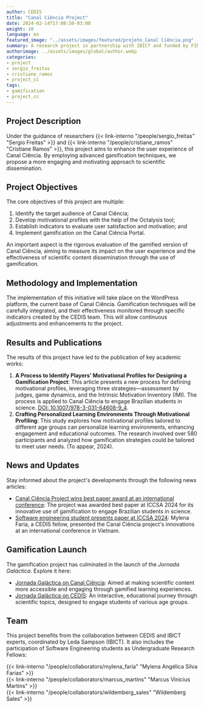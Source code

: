 ```yaml
---
author: CEDIS
title: "Canal Ciência Project"
date: 2024-02-14T17:08:50-03:00
weight: 10
language: en
featured_image: "../assets/images/featured/projeto_Canal Ciência.png"
summary: A research project in partnership with IBICT and funded by FINATEC, aimed at enhancing the user experience of the Canal Ciência through the use of gamification.
authorimage: ../assets/images/global/author.webp
categories: 
- project
- sergio_freitas
- cristiane_ramos
- project_cc
tags: 
- gamification
- project_cc
---
```


## Project Description

Under the guidance of researchers {{< link-interno "/people/sergio_freitas" "Sergio Freitas" >}} and {{< link-interno "/people/cristiane_ramos" "Cristiane Ramos" >}}, this project aims to enhance the user experience of Canal Ciência. By employing advanced gamification techniques, we propose a more engaging and motivating approach to scientific dissemination.

## Project Objectives

The core objectives of this project are multiple:
1. Identify the target audience of Canal Ciência;
2. Develop motivational profiles with the help of the Octalysis tool;
3. Establish indicators to evaluate user satisfaction and motivation; and
4. Implement gamification on the Canal Ciência Portal.

An important aspect is the rigorous evaluation of the gamified version of Canal Ciência, aiming to measure its impact on the user experience and the effectiveness of scientific content dissemination through the use of gamification.

## Methodology and Implementation

The implementation of this initiative will take place on the WordPress platform, the current base of Canal Ciência. Gamification techniques will be carefully integrated, and their effectiveness monitored through specific indicators created by the CEDIS team. This will allow continuous adjustments and enhancements to the project.

## Results and Publications

The results of this project have led to the publication of key academic works:
1. **A Process to Identify Players’ Motivational Profiles for Designing a Gamification Project**: This article presents a new process for defining motivational profiles, leveraging three strategies—assessment by judges, game dynamics, and the Intrinsic Motivation Inventory (IMI). The process is applied to Canal Ciência to engage Brazilian students in science. [DOI: 10.1007/978-3-031-64608-9_4](https://doi.org/10.1007/978-3-031-64608-9_4).
2. **Crafting Personalized Learning Environments Through Motivational Profiling**: This study explores how motivational profiles tailored to different age groups can personalize learning environments, enhancing engagement and educational outcomes. The research involved over 580 participants and analyzed how gamification strategies could be tailored to meet user needs. (To appear, 2024).

## News and Updates

Stay informed about the project's developments through the following news articles:
- [Canal Ciência Project wins best paper award at an international conference](https://cedis.unb.br/posts/news-post.010/): The project was awarded best paper at ICCSA 2024 for its innovative use of gamification to engage Brazilian students in science.
- [Software engineering student presents paper at ICCSA 2024](https://cedis.unb.br/posts/news-post.009/): Mylena Faria, a CEDIS fellow, presented the Canal Ciência project's innovations at an international conference in Vietnam.


## Gamification Launch

The gamification project has culminated in the launch of the *Jornada Galáctica*. Explore it here:
- [Jornada Galáctica on Canal Ciência](https://canalciencia.ibict.br/jornada-galactica/): Aimed at making scientific content more accessible and engaging through gamified learning experiences.
- [Jornada Galáctica on CEDIS](https://cedis.unb.br/products/jornada_galactica/): An interactive, educational journey through scientific topics, designed to engage students of various age groups.

## Team

This project benefits from the collaboration between CEDIS and IBICT experts, coordinated by Leda Sampson (IBICT). It also includes the participation of Software Engineering students as Undergraduate Research Fellows:

{{< link-interno "/people/collaborators/mylena_faria" "Mylena Angélica Silva Farias" >}}<br>
{{< link-interno "/people/collaborators/marcus_martins" "Marcus Vinicius Martins" >}}<br>
{{< link-interno "/people/collaborators/wildemberg_sales" "Wildemberg Sales" >}}

